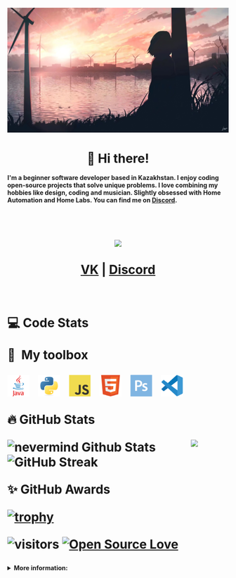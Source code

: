 <p align="center">
  <a href="https://vk.com/devildesigner"><img src="./img/../.github/img/github.png" alt="readme banner"></a>
</p>
<h1 align="center">
  <strong>👋 Hi there!
</h1>

I'm a beginner software developer based in Kazakhstan. I enjoy coding open-source projects that solve unique problems. I love combining my hobbies like design, coding and musician. Slightly obsessed with Home Automation and Home Labs. You can find me on [Discord](https://discord.gg/m4rCgqV5A2).
</h1>

&nbsp;

<h1>
    <div align="center">
    <img src="https://lanyard-profile-readme.vercel.app/api/641398600727003197?theme=light&bg=809ecf&animated=false&hideDiscrim=true&borderRadius=30px&idleMessage=Probably%20doing%20something%20else...)](https://discord.com/users/94490510688792576)" />
    </a>    
<p align="center">
  <strong><a href="https://vk.com/devildesigner">VK</a></strong> |
  <strong><a href="https://discord.gg/m4rCgqV5A2">Discord</a></strong>
</p>
</h1>

&nbsp;
<h1> 
<p><strong>💻&nbsp;Code Stats

<!--START_SECTION:waka-->
<!--END_SECTION:waka-->

</p><p><strong>
🧰 &nbsp;My toolbox

<img src="https://raw.githubusercontent.com/devicons/devicon/master/icons/java/java-original-wordmark.svg" alt="Java" width="50" height="50"/> &nbsp;
<img src="https://raw.githubusercontent.com/devicons/devicon/master/icons/python/python-original.svg" alt="Python" width="50" height="50"/> &nbsp;
<img src="https://raw.githubusercontent.com/devicons/devicon/master/icons/javascript/javascript-original.svg" alt="JavaScript" width="50" height="50"/> &nbsp;
<img src="https://raw.githubusercontent.com/devicons/devicon/master/icons/html5/html5-original.svg" alt="HTML5" width="50" height="50"/> &nbsp;
<img src="https://raw.githubusercontent.com/devicons/devicon/master/icons/photoshop/photoshop-plain.svg" alt="Photoshop" width="50" height="50"/> &nbsp;
<img src="https://raw.githubusercontent.com/devicons/devicon/master/icons/vscode/vscode-original.svg" alt="VSCode" width="50" height="50"/> &nbsp;
</p><p><strong>
🔥&nbsp;GitHub Stats


![nevermind Github Stats](https://github-readme-stats.vercel.app/api?username=neverminddev&hide=contribs,prs&show_icons=true&bg_color=0d1116&title_color=ce09ec&text_color=a4aacb&icon_color=007ec6)
<img src="https://64.media.tumblr.com/e1f1c97123ae217eb731500e502e0083/tumblr_n9dxcikmIU1qc9zfzo7_r1_250.gif" align="right" hspace="70" weight="120">
![GitHub Streak](https://github-readme-streak-stats.herokuapp.com/?user=neverminddev&theme=dark&count_private=true&bg_color=0d1116&title_color=ce09ec&text_color=a4aacb&icon_color=007ec6)
</p><p><stong>
✨&nbsp;GitHub Awards

[![trophy](https://github-profile-trophy.vercel.app/?username=neverminddev&theme=nord&column=7)](https://github.com/ryo-ma/github-profile-trophy)


![visitors](https://visitor-badge.laobi.icu/badge?page_id=neverminddev)
[![Open Source Love](https://badges.frapsoft.com/os/v1/open-source.svg?v=102)](https://github.com/ellerbrock/open-source-badge/)

</p></h1>
  <details>
    <summary>
      More information:
    </summary>
  <br>
    <small> coming soon...
  </br>
</h1></p>